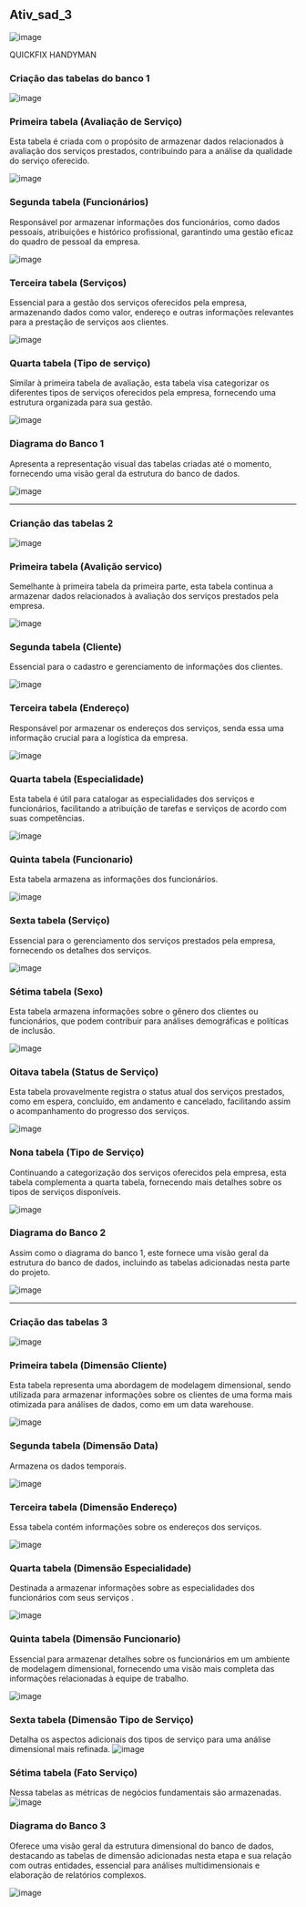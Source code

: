 ## Ativ_sad_3
![image](https://github.com/Matheuslira931/ativ_sad_3/assets/67758248/1852ee09-b2d7-487b-bd12-3415ed5f3d92)

QUICKFIX HANDYMAN



### Criação das tabelas do banco 1

![image](https://github.com/Matheuslira931/ativ_sad_3/assets/67758248/63c05385-bf82-4ce0-8888-f9dded74baa6)

### Primeira tabela (Avaliação de Serviço)
Esta tabela é criada com o propósito de armazenar dados relacionados à avaliação dos serviços prestados, contribuindo para a análise da qualidade do serviço oferecido.

![image](https://github.com/Matheuslira931/ativ_sad_3/assets/67758248/7a1f3b54-bbcc-489f-9be1-0db2d7290eec)

### Segunda tabela (Funcionários)
Responsável por armazenar informações dos funcionários, como dados pessoais, atribuições e histórico profissional, garantindo uma gestão eficaz do quadro de pessoal da empresa.

![image](https://github.com/Matheuslira931/ativ_sad_3/assets/67758248/88a3c7ee-3f7e-469f-b5c7-609302d47c92)

### Terceira tabela (Serviços)
Essencial para a gestão dos serviços oferecidos pela empresa, armazenando dados como valor, endereço e outras informações relevantes para a prestação de serviços aos clientes.

![image](https://github.com/Matheuslira931/ativ_sad_3/assets/67758248/fc0ac91b-52aa-4f01-a496-f11b39601a0f)

### Quarta tabela (Tipo de serviço)
Similar à primeira tabela de avaliação, esta tabela visa categorizar os diferentes tipos de serviços oferecidos pela empresa, fornecendo uma estrutura organizada para sua gestão.

![image](https://github.com/Matheuslira931/ativ_sad_3/assets/67758248/a9fe9f04-7783-4f0a-bfab-a5e203d0c14e)

### Diagrama do Banco 1
Apresenta a representação visual das tabelas criadas até o momento, fornecendo uma visão geral da estrutura do banco de dados.

![image](https://github.com/Matheuslira931/ativ_sad_3/assets/67758248/85a2b8df-7c6f-4b43-b5d8-c8ddf634c8df)


_______________


### Crianção das tabelas 2

![image](https://github.com/Matheuslira931/ativ_sad_3/assets/88988394/9d917466-e312-4d03-ac78-370b8561fb52)

### Primeira tabela (Avalição servico)
Semelhante à primeira tabela da primeira parte, esta tabela continua a armazenar dados relacionados à avaliação dos serviços prestados pela empresa.

![image](https://github.com/Matheuslira931/ativ_sad_3/assets/88988394/3db645c1-7330-41f2-8f14-41396d143498)

### Segunda tabela (Cliente)
Essencial para o cadastro e gerenciamento de informações dos clientes.

![image](https://github.com/Matheuslira931/ativ_sad_3/assets/88988394/5351197e-c499-4314-84a6-6202846e6262)

### Terceira tabela (Endereço)
Responsável por armazenar os endereços dos serviços, senda essa uma informação crucial para a logística da empresa.

![image](https://github.com/Matheuslira931/ativ_sad_3/assets/88988394/b5cfc664-8412-488c-9061-fc35b3a9ad4f)

### Quarta tabela (Especialidade)
Esta tabela é útil para catalogar as especialidades dos serviços e  funcionários, facilitando a atribuição de tarefas e serviços de acordo com suas competências.

![image](https://github.com/Matheuslira931/ativ_sad_3/assets/88988394/6bc4a1ee-6350-482c-b0b1-9b105b56b842)

### Quinta tabela (Funcionario)
Esta tabela armazena as informações dos funcionários.

![image](https://github.com/Matheuslira931/ativ_sad_3/assets/88988394/21ee9d70-d25a-4b26-ad5e-73904c55baf4)

### Sexta tabela (Serviço)
Essencial para o gerenciamento dos serviços prestados pela empresa, fornecendo os detalhes dos serviços.

![image](https://github.com/Matheuslira931/ativ_sad_3/assets/88988394/1b248de8-167d-485c-aaf1-77b5939cab9b)

### Sétima tabela (Sexo)
Esta tabela armazena informações sobre o gênero dos clientes ou funcionários, que podem contribuir para análises demográficas e políticas de inclusão.

![image](https://github.com/Matheuslira931/ativ_sad_3/assets/88988394/68fc7f7c-1c5e-4312-915a-edb89f07a404)

### Oitava tabela (Status de Serviço)
Esta tabela provavelmente registra o status atual dos serviços prestados, como em espera, concluído, em andamento e cancelado, facilitando  assim o acompanhamento do progresso dos serviços.

![image](https://github.com/Matheuslira931/ativ_sad_3/assets/88988394/8c8c3852-9037-4e19-bd2c-f49c3833de73)

### Nona tabela (Tipo de Serviço)
Continuando a categorização dos serviços oferecidos pela empresa, esta tabela complementa a quarta tabela, fornecendo mais detalhes sobre os tipos de serviços disponíveis.

![image](https://github.com/Matheuslira931/ativ_sad_3/assets/88988394/280c276c-b96a-4043-ada7-eacf14720344)

### Diagrama do Banco 2
Assim como o diagrama do banco 1, este fornece uma visão geral da estrutura do banco de dados, incluindo as tabelas adicionadas nesta parte do projeto.

![image](https://github.com/Matheuslira931/ativ_sad_3/assets/88988394/ae9f97bc-cbfb-4b51-8a33-fbd2b7c73c0c)


_______________


### Criação das tabelas 3
![image](https://github.com/Matheuslira931/ativ_sad_3/assets/88988394/f658ecab-0a33-4e99-ac9e-843070baf69a)

### Primeira tabela (Dimensão Cliente)
Esta tabela representa uma abordagem de modelagem dimensional, sendo utilizada para armazenar informações sobre os clientes de uma forma mais otimizada para análises de dados, como em um data warehouse.

![image](https://github.com/Matheuslira931/ativ_sad_3/assets/88988394/4532f43f-0416-4f7e-bd18-def79e6fbd8a)

### Segunda tabela (Dimensão Data)
Armazena os dados temporais.

![image](https://github.com/Matheuslira931/ativ_sad_3/assets/88988394/5fa69ac8-ba98-460e-a616-eb5d74117633)

### Terceira tabela (Dimensão Endereço)
Essa tabela contém informações sobre os endereços dos serviços.

![image](https://github.com/Matheuslira931/ativ_sad_3/assets/88988394/465396b1-a4f2-4567-af42-dfdd3e2e48a0)

### Quarta tabela (Dimensão Especialidade)
Destinada a armazenar informações sobre as especialidades dos funcionários com seus serviços .

![image](https://github.com/Matheuslira931/ativ_sad_3/assets/88988394/d76569f8-334d-417c-a8f6-d0eefe15d886)

### Quinta tabela (Dimensão Funcionario)
Essencial para armazenar detalhes sobre os funcionários em um ambiente de modelagem dimensional, fornecendo uma visão mais completa das informações relacionadas à equipe de trabalho.

![image](https://github.com/Matheuslira931/ativ_sad_3/assets/88988394/5387dc15-114e-4f1c-a500-1caff12b40b5)

### Sexta tabela (Dimensão Tipo de Serviço)
Detalha os aspectos adicionais dos tipos de serviço para uma análise dimensional mais refinada.
![image](https://github.com/Matheuslira931/ativ_sad_3/assets/88988394/b551634e-5187-4431-94c5-1493fe692e13)

### Sétima tabela (Fato Serviço)
Nessa tabelas as métricas de negócios fundamentais são armazenadas.
![image](https://github.com/Matheuslira931/ativ_sad_3/assets/88988394/3212f462-ba23-4748-8ee7-688643f5cdfb)

### Diagrama do Banco 3
Oferece uma visão geral da estrutura dimensional do banco de dados, destacando as tabelas de dimensão adicionadas nesta etapa e sua relação com outras entidades, essencial para análises multidimensionais e elaboração de relatórios complexos.

![image](https://github.com/Matheuslira931/ativ_sad_3/assets/88988394/19bda5a5-ca8f-42af-ac12-11c0a61564de)
